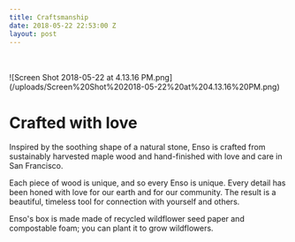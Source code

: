 ```yaml
---
title: Craftsmanship
date: 2018-05-22 22:53:00 Z
layout: post
---
```


<br> 
<br>
![Screen Shot 2018-05-22 at 4.13.16 PM.png](/uploads/Screen%20Shot%202018-05-22%20at%204.13.16%20PM.png)

# Crafted with love

Inspired by the soothing shape of a natural stone, Enso is crafted from sustainably harvested maple wood and hand-finished with love and care in San Francisco.

Each piece of wood is unique, and so every Enso is unique. Every detail has been honed with love for our earth and for our community. The result is a beautiful, timeless tool for connection with yourself and others.

Enso's box is made made of recycled wildflower seed paper and compostable foam; you can plant it to grow wildflowers.